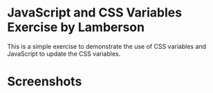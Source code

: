 # JavaScript and CSS Variables Exercise by Lamberson

This is a simple exercise to demonstrate the use of CSS variables and JavaScript to update the CSS variables.

# Screenshots
